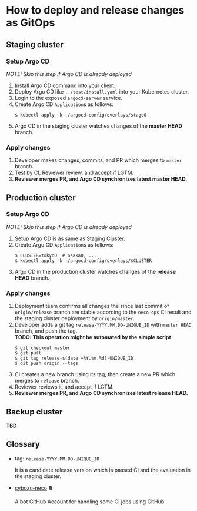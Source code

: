 How to deploy and release changes as GitOps
===========================================

Staging cluster
---------------

### Setup Argo CD

*NOTE: Skip this step if Argo CD is already deployed*

1. Install Argo CD command into your client.
2. Deploy Argo CD like `../test/install.yaml` into your Kubernetes cluster.
3. Login to the exposed `argocd-server` service.
4. Create Argo CD `Application`s as follows:
    ```console
    $ kubectl apply -k ./argocd-config/overlays/stage0
    ```
5. Argo CD in the staging cluster watches changes of the **master HEAD** branch.

### Apply changes

1. Developer makes changes, commits, and PR which merges to `master` branch.
2. Test by CI, Reviewer review, and accept if LGTM.
3. **Reviewer merges PR, and Argo CD synchronizes latest master HEAD.**

Production cluster
------------------

### Setup Argo CD

*NOTE: Skip this step if Argo CD is already deployed*

1. Setup Argo CD is as same as Staging Cluster.
2. Create Argo CD `Application`s as follows:
    ```console
    $ CLUSTER=tokyo0  # osaka0, ...
    $ kubectl apply -k ./argocd-config/overlays/$CLUSTER
    ```
3. Argo CD in the production cluster watches changes of the **release HEAD** branch.

### Apply changes

1. Deployment team confirms all changes the since last commit of `origin/release` branch are stable according to the `neco-ops` CI result and the staging cluster deployment by `origin/master`.
2. Developer adds a git tag `release-YYYY.MM.DD-UNIQUE_ID` with `master HEAD` branch, and push the tag.  
    **TODO: This operation might be automated by the simple script**
    ```console
    $ git checkout master
    $ git pull
    $ git tag release-$(date +%Y.%m.%d)-UNIQUE_ID
    $ git push origin --tags
    ```
3. CI creates a new branch using its tag, then create a new PR which merges to `release` branch.
4. Reviewer reviews it, and accept if LGTM.
5. **Reviewer merges PR, and Argo CD synchronizes latest release HEAD.**

Backup cluster
--------------

**TBD**

Glossary
--------

- tag: `release-YYYY.MM.DD-UNIQUE_ID`

    It is a candidate release version which is passed CI and the evaluation in the staging cluster.

- [cybozu-neco][] 🐈

    A bot GitHub Account for handling some CI jobs using GitHub.

[cybozu-neco]: https://github.com/cybozu-neco
